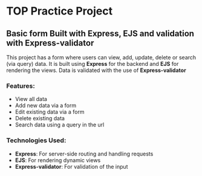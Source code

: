 # TOP Practice Project

## Basic form Built with Express, EJS and validation with Express-validator

This project has a form where users can view, add, update, delete or search (via query) data. It is built using **Express** for the backend and **EJS** for rendering the views. Data is validated with the use of **Express-validator**

### Features:

- View all data
- Add new data via a form
- Edit existing data via a form
- Delete existing data
- Search data using a query in the url

### Technologies Used:

- **Express**: For server-side routing and handling requests
- **EJS**: For rendering dynamic views
- **Express-validator**: For validation of the input
